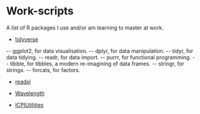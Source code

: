 # Work-scripts

A list of R packages I use and/or am learning to master at work.

- [tidyverse](https://tidyverse.tidyverse.org/)

-- ggplot2, for data visualisation.
-- dplyr, for data manipulation.
-- tidyr, for data tidying.
-- readr, for data import.
-- purrr, for functional programming.
-- tibble, for tibbles, a modern re-imagining of data frames.
-- stringr, for strings.
-- forcats, for factors.

- [readxl](https://readxl.tidyverse.org/)

- [Wavelength](https://github.com/USAID-OHA-SI/Wavelength)

- [ICPIUtilities](https://github.com/ICPI/ICPIutilities)
